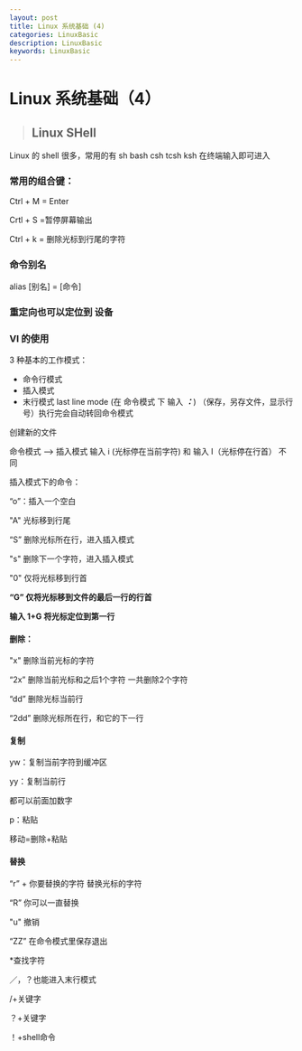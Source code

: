 ```yaml
---
layout: post
title: Linux 系统基础 (4)
categories: LinuxBasic
description: LinuxBasic
keywords: LinuxBasic
---
```




# Linux 系统基础（4）

> ## Linux SHell

Linux 的 shell 很多，常用的有 sh bash csh tcsh ksh 在终端输入即可进入



### 常用的组合键：

Ctrl + M = Enter

Crtl + S =暂停屏幕输出

Ctrl + k = 删除光标到行尾的字符



### 命令别名

alias [别名] = [命令]



### 重定向也可以定位到 设备



### VI 的使用

3 种基本的工作模式：

- 命令行模式
- 插入模式
- 末行模式 last line mode (在 命令模式 下 输入 ***：***) （保存，另存文件，显示行号）执行完会自动转回命令模式

创建新的文件

命令模式 —> 插入模式  输入 i (光标停在当前字符) 和 输入 I（光标停在行首） 不同



插入模式下的命令：

 “o”：插入一个空白

 "A" 光标移到行尾

“S” 删除光标所在行，进入插入模式

"s" 删除下一个字符，进入插入模式

 "0"  仅将光标移到行首

 **“G”  仅将光标移到文件的最后一行的行首**

**输入 1+G  将光标定位到第一行**



#### 删除：

"x" 删除当前光标的字符

“2x” 删除当前光标和之后1个字符 一共删除2个字符

“dd” 删除光标当前行

“2dd” 删除光标所在行，和它的下一行



#### 复制

yw：复制当前字符到缓冲区

yy：复制当前行

都可以前面加数字

p：粘贴

移动=删除+粘贴



#### 替换

“r”  + 你要替换的字符  替换光标的字符

“R” 你可以一直替换

"u"  撤销



“ZZ”  在命令模式里保存退出



*查找字符

／，？也能进入末行模式

/+关键字

？+关键字

！+shell命令